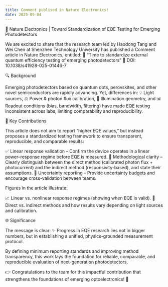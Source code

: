 ```yaml
---
title: Comment publised in Nature Electronics!
date: 2025-09-04
---
```

🎉 Nature Electronics | Toward Standardization of EQE Testing for Emerging Photodetectors


<!--more-->
We are excited to share that the research team led by Haodong Tang and Wei Chen at Shenzhen Technology University has published a Comment article in Nature Electronics, entitled:
📝 “Time to standardize external quantum efficiency testing of emerging photodetectors”
🔗 DOI: 10.1038/s41928-025-01446-7

🔍 Background

Emerging photodetectors based on quantum dots, perovskites, and other novel semiconductors are rapidly advancing. Yet, differences in:
💡 Light sources,
⚖️ Power & photon flux calibration,
📐 Illumination geometry, and
📊 Readout conditions (bias, bandwidth, filtering)
have made EQE testing inconsistent across labs, limiting comparability and reproducibility.

🚀 Key Contributions

This article does not aim to report “higher EQE values,” but instead proposes a standardized testing framework to ensure transparent, reproducible, and comparable results:

✅ Linear response validation – Confirm the device operates in a linear power–response regime before EQE is measured.
🔄 Methodological clarity – Clearly distinguish between the direct method (calibrated photon flux + photocurrent) and the indirect method (responsivity-based), and state their assumptions.
📑 Uncertainty reporting – Provide uncertainty budgets and encourage cross-validation between teams.

Figures in the article illustrate:

📈 Linear vs. nonlinear response regimes (showing when EQE is valid).
🔦 Direct vs. indirect methods and how results vary depending on light sources and calibration.

🌐 Significance

The message is clear:
✨ Progress in EQE research lies not in bigger numbers, but in establishing a unified, physics-grounded measurement protocol.

By defining minimum reporting standards and improving method transparency, this work lays the foundation for reliable, comparable, and reproducible evaluation of next-generation photodetectors.

👉 Congratulations to the team for this impactful contribution that strengthens the foundations of emerging optoelectronics! 🎉